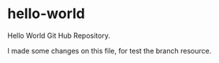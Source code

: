 # hello-world
Hello World Git Hub Repository.

I made some changes on this file, for test the branch resource.
